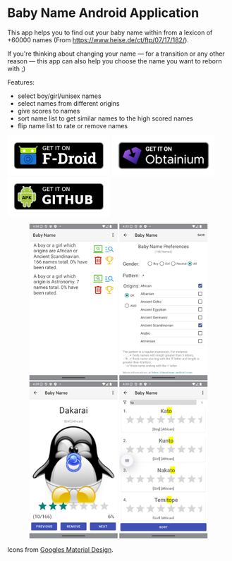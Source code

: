 # Baby Name Android Application

This app helps you to find out your baby name within from a lexicon of +60000 names (From https://www.heise.de/ct/ftp/07/17/182/).

If you're thinking about changing your name — for a transition or any other reason — this app can also help you choose the name you want to reborn with ;)

Features:

* select boy/girl/unisex names
* select names from different origins
* give scores to names
* sort name list to get similar names to the high scored names
* flip name list to rate or remove names

[<img src="fdroid.png" alt="Get it on F-Droid" height="90">](https://f-droid.org/repository/browse/?fdid=fr.hnit.babyname)
[<img src="obtainium.png" alt="Get it on Obtainium" height="90">](https://apps.obtainium.imranr.dev/redirect?r=obtainium://app/%7B%22id%22%3A%22fr.hnit.babyname%22%2C%22url%22%3A%22https%3A%2F%2Fgithub.com%2Fmdecorde%2FBABYNAME%22%2C%22author%22%3A%22mdecorde%22%2C%22name%22%3A%22BabyName%22%2C%22preferredApkIndex%22%3A0%2C%22additionalSettings%22%3A%22%7B%5C%22includePrereleases%5C%22%3Afalse%2C%5C%22fallbackToOlderReleases%5C%22%3Atrue%2C%5C%22filterReleaseTitlesByRegEx%5C%22%3A%5C%22%5C%22%2C%5C%22filterReleaseNotesByRegEx%5C%22%3A%5C%22%5C%22%2C%5C%22verifyLatestTag%5C%22%3Afalse%2C%5C%22sortMethodChoice%5C%22%3A%5C%22date%5C%22%2C%5C%22useLatestAssetDateAsReleaseDate%5C%22%3Afalse%2C%5C%22releaseTitleAsVersion%5C%22%3Afalse%2C%5C%22trackOnly%5C%22%3Afalse%2C%5C%22versionExtractionRegEx%5C%22%3A%5C%22%5C%22%2C%5C%22matchGroupToUse%5C%22%3A%5C%22%5C%22%2C%5C%22versionDetection%5C%22%3Atrue%2C%5C%22releaseDateAsVersion%5C%22%3Afalse%2C%5C%22useVersionCodeAsOSVersion%5C%22%3Afalse%2C%5C%22apkFilterRegEx%5C%22%3A%5C%22%5C%22%2C%5C%22invertAPKFilter%5C%22%3Afalse%2C%5C%22autoApkFilterByArch%5C%22%3Atrue%2C%5C%22appName%5C%22%3A%5C%22%5C%22%2C%5C%22appAuthor%5C%22%3A%5C%22%5C%22%2C%5C%22shizukuPretendToBeGooglePlay%5C%22%3Afalse%2C%5C%22allowInsecure%5C%22%3Afalse%2C%5C%22exemptFromBackgroundUpdates%5C%22%3Afalse%2C%5C%22skipUpdateNotifications%5C%22%3Afalse%2C%5C%22about%5C%22%3A%5C%22%5C%22%2C%5C%22refreshBeforeDownload%5C%22%3Afalse%7D%22%2C%22overrideSource%22%3Anull%7D)
[<img src="apk.png" alt="Get it on GitHub" height="90">](https://github.com/mdecorde/BABYNAME/releases)

<p align="center">
<img src="metadata/en-US/images/phoneScreenshots/main_screen.png" width="200"> <img src="metadata/en-US/images/phoneScreenshots/edit_screen.png" width="200"> <img src="metadata/en-US/images/phoneScreenshots/flip_search_screen.png" width="200"> <img src="metadata/en-US/images/phoneScreenshots/scroll_search_screen.png" width="200">
</p>

Icons from [Googles Material Design](https://fonts.google.com/icons).
